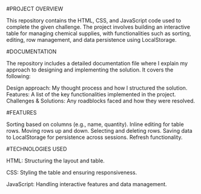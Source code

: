 #PROJECT OVERVIEW

This repository contains the HTML, CSS, and JavaScript code used to complete the given challenge. The project involves building an interactive table for managing chemical supplies, with functionalities such as sorting, editing, row management, and data persistence using LocalStorage.

#DOCUMENTATION

The repository includes a detailed documentation file where I explain my approach to designing and implementing the solution. It covers the following:

Design approach: My thought process and how I structured the solution.
Features: A list of the key functionalities implemented in the project.
Challenges & Solutions: Any roadblocks faced and how they were resolved.

#FEATURES

Sorting based on columns (e.g., name, quantity).
Inline editing for table rows.
Moving rows up and down.
Selecting and deleting rows.
Saving data to LocalStorage for persistence across sessions.
Refresh functionality.

#TECHNOLOGIES USED

HTML: Structuring the layout and table.

CSS: Styling the table and ensuring responsiveness.

JavaScript: Handling interactive features and data management.

